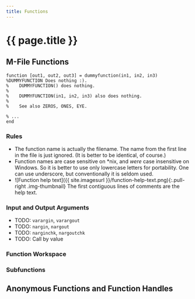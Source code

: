 ```yaml
---
title: Functions
---
```


# {{ page.title }}

## M-File Functions

~~~
function [out1, out2, out3] = dummyfunction(in1, in2, in3)
%DUMMYFUNCTION Does nothing :).
%    DUMMYFUNCTION() does nothing.
%
%    DUMMYFUNCTION(in1, in2, in3) also does nothing.
%
%    See also ZEROS, ONES, EYE.

% ...
end
~~~

### Rules

- The function name is actually the filename.
  The name from the first line in the file is just ignored.
  (It is better to be identical, of course.)
- Function names are case sensitive on \*nix, and *were* case insensitive on Windows.
  So it is better to use only lowercase letters for portability.
  One can use underscore, but conventionally it is seldom used.
- ![Function help text]({{ site.imagesurl }}/function-help-text.png){:.pull-right .img-thumbnail}
  The first contiguous lines of comments are the help text.

### Input and Output Arguments

- TODO: `varargin`, `varargout`
- TODO: `nargin`, `nargout`
- TODO: `narginchk`, `nargoutchk`
- TODO: Call by value

### Function Workspace

### Subfunctions

## Anonymous Functions and Function Handles
